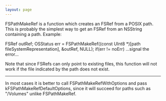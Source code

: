 ```yaml
---
layout: page
---
```


FSPathMakeRef is a function which creates an FSRef from a POSIX path. This is probably the simplest way to get an FSRef from an NSString containing a path. Example:

    
FSRef outRef;
OSStatus err = FSPathMakeRef((const UInt8 *)[path fileSystemRepresentation], &outRef, NULL);
if(err != noErr)
   ...signal the error...


Note that since FSRef<nowiki/>s can only point to existing files, this function will not work if the file indicated by the path does not exist.

----

In most cases it is better to call FSPathMakeRefWithOptions and pass kFSPathMakeRefDefaultOptions, since it will succeed for paths such as "/Volumes" unlike FSPathMakeRef.
